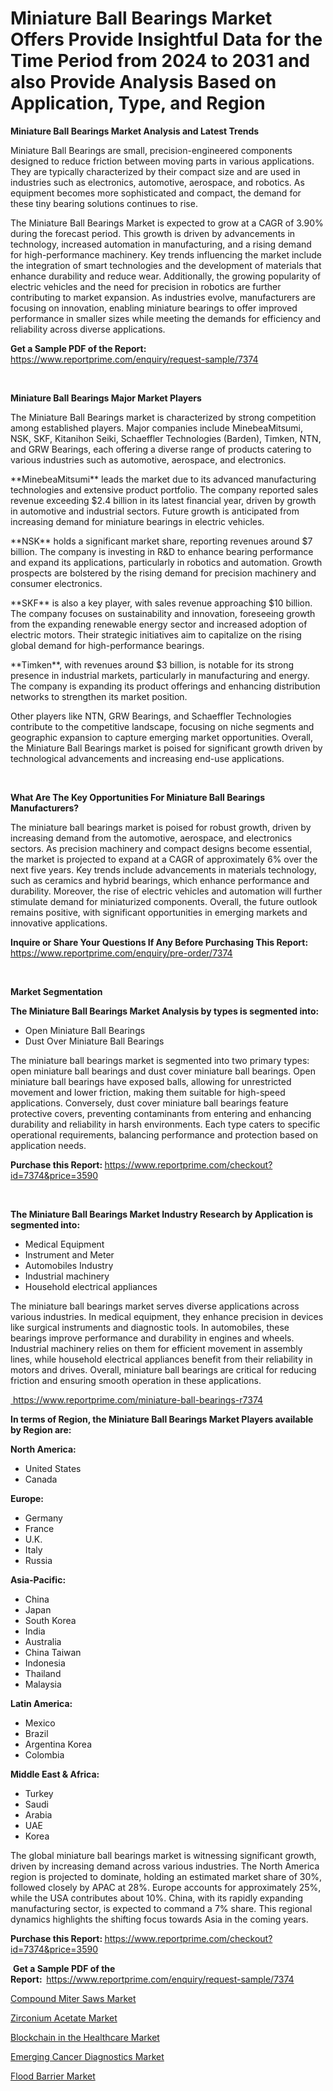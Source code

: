 <p><h1>Miniature Ball Bearings Market Offers Provide Insightful Data for the Time Period from 2024 to 2031 and also Provide Analysis Based on Application, Type, and Region</h1></p><p><strong>Miniature Ball Bearings Market Analysis and Latest Trends</strong></p>
<p><p>Miniature Ball Bearings are small, precision-engineered components designed to reduce friction between moving parts in various applications. They are typically characterized by their compact size and are used in industries such as electronics, automotive, aerospace, and robotics. As equipment becomes more sophisticated and compact, the demand for these tiny bearing solutions continues to rise.</p><p>The Miniature Ball Bearings Market is expected to grow at a CAGR of 3.90% during the forecast period. This growth is driven by advancements in technology, increased automation in manufacturing, and a rising demand for high-performance machinery. Key trends influencing the market include the integration of smart technologies and the development of materials that enhance durability and reduce wear. Additionally, the growing popularity of electric vehicles and the need for precision in robotics are further contributing to market expansion. As industries evolve, manufacturers are focusing on innovation, enabling miniature bearings to offer improved performance in smaller sizes while meeting the demands for efficiency and reliability across diverse applications.</p></p>
<p><strong>Get a Sample PDF of the Report:&nbsp;</strong> <a href="https://www.reportprime.com/enquiry/request-sample/7374?utm_campaign=116&utm_medium=2&utm_source=Github&utm_content=ia&utm_term=25112024&utm_id=miniature-ball-bearings">https://www.reportprime.com/enquiry/request-sample/7374</a></p>
<p>&nbsp;</p>
<p><strong>Miniature Ball Bearings Major Market Players</strong></p>
<p><p>The Miniature Ball Bearings market is characterized by strong competition among established players. Major companies include MinebeaMitsumi, NSK, SKF, Kitanihon Seiki, Schaeffler Technologies (Barden), Timken, NTN, and GRW Bearings, each offering a diverse range of products catering to various industries such as automotive, aerospace, and electronics.</p><p>**MinebeaMitsumi** leads the market due to its advanced manufacturing technologies and extensive product portfolio. The company reported sales revenue exceeding $2.4 billion in its latest financial year, driven by growth in automotive and industrial sectors. Future growth is anticipated from increasing demand for miniature bearings in electric vehicles.</p><p>**NSK** holds a significant market share, reporting revenues around $7 billion. The company is investing in R&D to enhance bearing performance and expand its applications, particularly in robotics and automation. Growth prospects are bolstered by the rising demand for precision machinery and consumer electronics.</p><p>**SKF** is also a key player, with sales revenue approaching $10 billion. The company focuses on sustainability and innovation, foreseeing growth from the expanding renewable energy sector and increased adoption of electric motors. Their strategic initiatives aim to capitalize on the rising global demand for high-performance bearings.</p><p>**Timken**, with revenues around $3 billion, is notable for its strong presence in industrial markets, particularly in manufacturing and energy. The company is expanding its product offerings and enhancing distribution networks to strengthen its market position.</p><p>Other players like NTN, GRW Bearings, and Schaeffler Technologies contribute to the competitive landscape, focusing on niche segments and geographic expansion to capture emerging market opportunities. Overall, the Miniature Ball Bearings market is poised for significant growth driven by technological advancements and increasing end-use applications.</p></p>
<p>&nbsp;</p>
<p><strong>What Are The Key Opportunities For Miniature Ball Bearings Manufacturers?</strong></p>
<p><p>The miniature ball bearings market is poised for robust growth, driven by increasing demand from the automotive, aerospace, and electronics sectors. As precision machinery and compact designs become essential, the market is projected to expand at a CAGR of approximately 6% over the next five years. Key trends include advancements in materials technology, such as ceramics and hybrid bearings, which enhance performance and durability. Moreover, the rise of electric vehicles and automation will further stimulate demand for miniaturized components. Overall, the future outlook remains positive, with significant opportunities in emerging markets and innovative applications.</p></p>
<p><strong>Inquire or Share Your Questions If Any Before Purchasing This Report:</strong> <a href="https://www.reportprime.com/enquiry/pre-order/7374?utm_campaign=116&utm_medium=2&utm_source=Github&utm_content=ia&utm_term=25112024&utm_id=miniature-ball-bearings">https://www.reportprime.com/enquiry/pre-order/7374</a></p>
<p>&nbsp;</p>
<p><strong>Market Segmentation</strong></p>
<p><strong>The Miniature Ball Bearings Market Analysis by types is segmented into:</strong></p>
<p><ul><li>Open Miniature Ball Bearings</li><li>Dust Over Miniature Ball Bearings</li></ul></p>
<p><p>The miniature ball bearings market is segmented into two primary types: open miniature ball bearings and dust cover miniature ball bearings. Open miniature ball bearings have exposed balls, allowing for unrestricted movement and lower friction, making them suitable for high-speed applications. Conversely, dust cover miniature ball bearings feature protective covers, preventing contaminants from entering and enhancing durability and reliability in harsh environments. Each type caters to specific operational requirements, balancing performance and protection based on application needs.</p></p>
<p><strong>Purchase this Report:&nbsp;</strong><a href="https://www.reportprime.com/checkout?id=7374&price=3590&utm_campaign=116&utm_medium=2&utm_source=Github&utm_content=ia&utm_term=25112024&utm_id=miniature-ball-bearings">https://www.reportprime.com/checkout?id=7374&price=3590</a></p>
<p>&nbsp;</p>
<p><strong>The Miniature Ball Bearings Market Industry Research by Application is segmented into:</strong></p>
<p><ul><li>Medical Equipment</li><li>Instrument and Meter</li><li>Automobiles Industry</li><li>Industrial machinery</li><li>Household electrical appliances</li></ul></p>
<p><p>The miniature ball bearings market serves diverse applications across various industries. In medical equipment, they enhance precision in devices like surgical instruments and diagnostic tools. In automobiles, these bearings improve performance and durability in engines and wheels. Industrial machinery relies on them for efficient movement in assembly lines, while household electrical appliances benefit from their reliability in motors and drives. Overall, miniature ball bearings are critical for reducing friction and ensuring smooth operation in these applications.</p></p>
<p><a href="https://www.reportprime.com/miniature-ball-bearings-r7374?utm_campaign=116&utm_medium=2&utm_source=Github&utm_content=ia&utm_term=25112024&utm_id=miniature-ball-bearings">&nbsp;https://www.reportprime.com/miniature-ball-bearings-r7374</a></p>
<p><strong>In terms of Region, the Miniature Ball Bearings Market Players available by Region are:</strong></p>
<p>
    <p> <strong> North America: </strong>
        <ul>
            <li>United States</li>
            <li>Canada</li>
        </ul>
        </p> 
    <p> <strong> Europe: </strong>
        <ul>
            <li>Germany</li>
            <li>France</li>
            <li>U.K.</li>
            <li>Italy</li>
            <li>Russia</li>
        </ul>
        </p> 
    <p> <strong> Asia-Pacific: </strong>
        <ul>
            <li>China</li>
            <li>Japan</li>
            <li>South Korea</li>
            <li>India</li>
            <li>Australia</li>
            <li>China Taiwan</li>
            <li>Indonesia</li>
            <li>Thailand</li>
            <li>Malaysia</li>
        </ul>
        </p> 
    <p> <strong> Latin America: </strong>
        <ul>
            <li>Mexico</li>
            <li>Brazil</li>
            <li>Argentina Korea</li>
            <li>Colombia</li>
        </ul>
        </p> 
    <p> <strong> Middle East & Africa: </strong>
        <ul>
            <li>Turkey</li>
            <li>Saudi</li>
            <li>Arabia</li>
            <li>UAE</li>
            <li>Korea</li>
        </ul>
    </p>
    </p>
<p><p>The global miniature ball bearings market is witnessing significant growth, driven by increasing demand across various industries. The North America region is projected to dominate, holding an estimated market share of 30%, followed closely by APAC at 28%. Europe accounts for approximately 25%, while the USA contributes about 10%. China, with its rapidly expanding manufacturing sector, is expected to command a 7% share. This regional dynamics highlights the shifting focus towards Asia in the coming years.</p></p>
<p><strong>Purchase this Report: </strong><a href="https://www.reportprime.com/checkout?id=7374&price=3590&utm_campaign=116&utm_medium=2&utm_source=Github&utm_content=ia&utm_term=25112024&utm_id=miniature-ball-bearings">https://www.reportprime.com/checkout?id=7374&price=3590</a></p>
<p>&nbsp;<strong>Get a Sample PDF of the Report:&nbsp;&nbsp;</strong><a href="https://www.reportprime.com/enquiry/request-sample/7374?utm_campaign=116&utm_medium=2&utm_source=Github&utm_content=ia&utm_term=25112024&utm_id=miniature-ball-bearings">https://www.reportprime.com/enquiry/request-sample/7374</a></p>
<p><strong></strong></p>
<p><p><a href="https://github.com/ashepherd82/Market-Research-Report-List-6/blob/main/compound-miter-saws-market.md?utm_campaign=116&utm_medium=2&utm_source=Github&utm_content=ia&utm_term=25112024&utm_id=miniature-ball-bearings">Compound Miter Saws Market</a></p><p><a href="https://www.linkedin.com/pulse/zirconium-acetate-market-essentials-key-players-demand-miooe?utm_campaign=116&utm_medium=2&utm_source=Github&utm_content=ia&utm_term=25112024&utm_id=miniature-ball-bearings">Zirconium Acetate Market</a></p><p><a href="https://issuu.com/reportprime-2/docs/blockchain-in-the-healthcare-market_e5bccba3683e5d?utm_campaign=116&utm_medium=2&utm_source=Github&utm_content=ia&utm_term=25112024&utm_id=miniature-ball-bearings">Blockchain in the Healthcare Market</a></p><p><a href="https://issuu.com/reportprime-2/docs/emerging-cancer-diagnostics-market-_86ea30db45b2b3?utm_campaign=116&utm_medium=2&utm_source=Github&utm_content=ia&utm_term=25112024&utm_id=miniature-ball-bearings">Emerging Cancer Diagnostics Market</a></p><p><a href="https://github.com/JakirUddin651/Market-Research-Report-List-1/blob/main/flood-barrier-market.md?utm_campaign=116&utm_medium=2&utm_source=Github&utm_content=ia&utm_term=25112024&utm_id=miniature-ball-bearings">Flood Barrier Market</a></p></p>